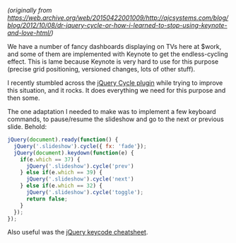 <!--
.. title: Dr. jQuery-Cycle, or how I learned to stop using Keynote and love HTML
.. slug: dr-jquery-cycle
.. date: 2012-10-08 12:00:00 UTC-07:00
.. tags: javascript, code
.. category: 
.. link: 
.. description: 
.. type: text
-->

_(originally from <https://web.archive.org/web/20150422001009/http://ajcsystems.com/blog/blog/2012/10/08/dr-jquery-cycle-or-how-i-learned-to-stop-using-keynote-and-love-html/>)_

We have a number of fancy dashboards displaying on TVs here at $work, and some of them are implemented with Keynote to get the endless-cycling effect. This is lame because Keynote is very hard to use for this purpose (precise grid positioning, versioned changes, lots of other stuff).

<!-- TEASER_END -->

I recently stumbled across the [jQuery Cycle plugin](http://jquery.malsup.com/cycle/) while trying to improve this situation, and it rocks. It does everything we need for this purpose and then some.

The one adaptation I needed to make was to implement a few keyboard commands, to pause/resume the slideshow and go to the next or previous slide. Behold:

``` javascript
jQuery(document).ready(function() {
  jQuery('.slideshow').cycle({ fx: 'fade'});
  jQuery(document).keydown(function(e) {
    if(e.which == 37) {
      jQuery('.slideshow').cycle('prev')
    } else if(e.which == 39) {
      jQuery('.slideshow').cycle('next')
    } else if(e.which == 32) {
      jQuery('.slideshow').cycle('toggle');
      return false;
    }
  });
});
```

Also useful was the [jQuery keycode cheatsheet](http://mikemurko.com/general/jquery-keycode-cheatsheet/).

